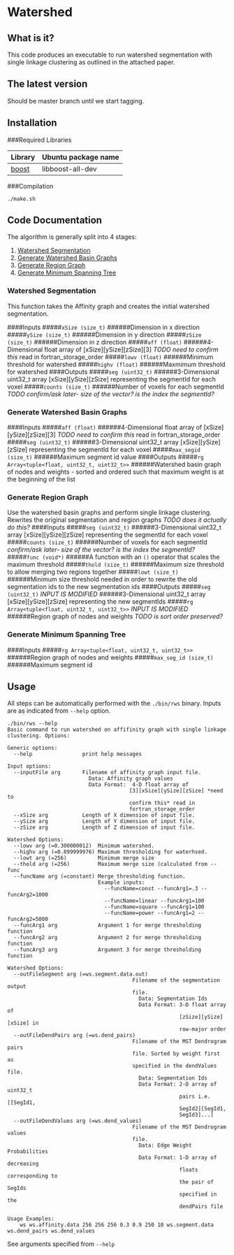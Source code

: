 Watershed
=======

What is it?
------------

This code produces an executable to run watershed segmentation with single linkage clustering as outlined in the attached paper.

The latest version
------------

Should be master branch until we start tagging.

Installation
------------

###Required Libraries

|Library|Ubuntu package name|
|-------|-------------------|
|[boost](http://www.boost.org/)|libboost-all-dev|
###Compilation
```
./make.sh
```

Code Documentation
------------

The algorithm is generally split into 4 stages:

1. [Watershed Segmentation](#watershed-segmentation)
1. [Generate Watershed Basin Graphs](#generate-watershed-basin-graphs)
1. [Generate Region Graph](#generate-region-graph)
1. [Generate Minimum Spanning Tree](#generate-minimum-spanning-tree)

### Watershed Segmentation
This function takes the Affinity graph and creates the initial watershed segmentation.

####Inputs
#####`xSize (size_t)`
######Dimension in x direction
#####`ySize (size_t)`
######Dimension in y direction
#####`zSize (size_t)`
######Dimension in z direction
#####`aff (float)`
######4-Dimensional float array of [xSize][ySize][zSize][3] *TODO need to confirm this* read in fortran_storage_order
#####`lowv (float)`
######Minimum threshold for watershed
#####`highv (float)`
######Maxmimum threshold for watershed
####Outputs
#####`seg (uint32_t)`
######3-Dimensional uint32_t array [xSize][ySize][zSize] representing the segmentId for each voxel
#####`counts (size_t)`
######Number of voxels for each segmentId *TODO confirm/ask later- size of the vector? is the index the segmentId?*
      
### Generate Watershed Basin Graphs
####Inputs
#####`aff (float)`
######4-Dimensional float array of [xSize][ySize][zSize][3] *TODO need to confirm this* read in fortran_storage_order
#####`seg (uint32_t)`
######3-Dimensional uint32_t array [xSize][ySize][zSize] representing the segmentId for each voxel
#####`max_segid (size_t)`
######Maximum segment id value
####Outputs
#####`rg Array<tuple<float, uint32_t, uint32_t>>`
######Watershed basin graph of nodes and weights - sorted and ordered such that maximum weight is at the beginning of the list

### Generate Region Graph
Use the watershed basin graphs and perform single linkage clustering.  Rewrites the original segmentation and region graphs *TODO does it actually do this?*
####Inputs
#####`seg (uint32_t)`
######3-Dimensional uint32_t array [xSize][ySize][zSize] representing the segmentId for each voxel
#####`counts (size_t)`
######Number of voxels for each segmentId *confirm/ask later- size of the vector? is the index the segmentId?*
#####`func (void*)`
######A function with an `()` operator that scales the maximum threshold
#####`thold (size_t)`
######Maximum size threshold to allow merging two regions together
#####`lowt (size_t)`
######Minimum size threshold needed in order to rewrite the old segmentation ids to the new segmentation ids
####Outputs
#####`seg (uint32_t)` *INPUT IS MODIFIED*
######3-Dimensional uint32_t array [xSize][ySize][zSize] representing the new segmentIds
#####`rg Array<tuple<float, uint32_t, uint32_t>>`  *INPUT IS MODIFIED*
######Region graph of nodes and weights *TODO is sort order preserved?*

### Generate Minimum Spanning Tree
####Inputs
#####`rg Array<tuple<float, uint32_t, uint32_t>>`
######Region graph of nodes and weights
#####`max_seg_id (size_t)`
######Maximum segment id

Usage
-------
All steps can be automatically performed with the `./bin/rws` binary. Inputs are as indicated from `--help` option.
```
./bin/rws --help
Basic command to run watershed on affifinity graph with single linkage clustering. Options:

Generic options:
  --help                print help messages

Input options:
  --inputFile arg       Filename of affinity graph input file.
                          Data: Affinity graph values
                          Data Format:  4-D float array of 
                                       [3][xSize][ySize][zSize] *need to 
                                       confirm this* read in 
                                       fortran_storage_order
  --xSize arg           Length of X dimension of input file.
  --ySize arg           Length of Y dimension of input file.
  --zSize arg           Length of Z dimension of input file.

Watershed Options:
  --lowv arg (=0.300000012)  Minimum watershed.
  --highv arg (=0.899999976) Maximum thresholding for waterhsed.
  --lowt arg (=256)          Minimum merge size
  --thold arg (=256)         Maximum merge size (calculated from --func
  --funcName arg (=constant) Merge thresholding function.
                             Example inputs:
                               --funcName=const --funcArg1=.3 --funcArg2=1000
                               --funcName=linear --funcArg1=100
                               --funcName=square --funcArg1=100
                               --funcName=power --funcArg1=2 --funcArg2=5000
  --funcArg1 arg             Argument 1 for merge thresholding function
  --funcArg2 arg             Argument 2 for merge thresholding function
  --funcArg3 arg             Argument 3 for merge thresholding function

Watershed Options:
  --outFileSegment arg (=ws.segment.data.out)
                                        Filename of the segmentation output 
                                        file.
                                          Data: Segmentation Ids
                                          Data Format: 3-D float array of 
                                                       [zSize][ySize][xSize] in
                                                       row-major order
  --outFileDendPairs arg (=ws.dend_pairs)
                                        Filename of the MST Dendrogram pairs 
                                        file. Sorted by weight first as 
                                        specified in the dendValues file.
                                          Data: Segmentation Ids
                                          Data Format: 2-D array of uint32_t 
                                                       pairs i.e. [[SegId1, 
                                                       SegId2][SegId1, 
                                                       SegId3]...]
  --outFileDendValues arg (=ws.dend_values)
                                        Filename of the MST Dendrogram values 
                                        file.
                                          Data: Edge Weight Probabilities
                                          Data Format: 1-D array of decreasing 
                                                       floats corresponding to 
                                                       the pair of SegIds 
                                                       specified in the 
                                                       dendPairs file

Usage Examples:
    ws ws.affinity.data 256 256 256 0.3 0.9 250 10 ws.segment.data ws.dend_pairs ws.dend_values
```
See arguments specified from `--help`

